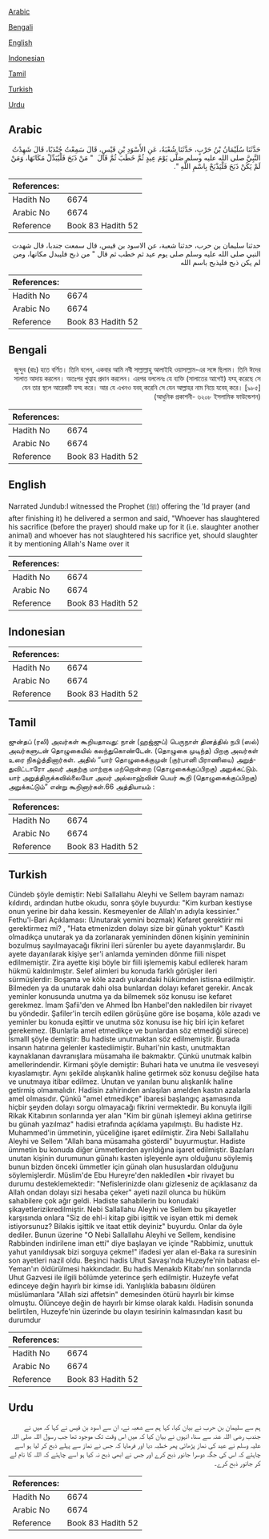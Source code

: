 [Arabic](#arabic)

[Bengali](#bengali)

[English](#english)

[Indonesian](#indonesian)

[Tamil](#tamil)

[Turkish](#turkish)

[Urdu](#urdu)

## Arabic


<div dir="rtl" lang="ar" style={{fontSize:'larger',backgroundColor:'#f8f9fa',padding:20}}>
حَدَّثَنَا سُلَيْمَانُ بْنُ حَرْبٍ، حَدَّثَنَا شُعْبَةُ، عَنِ الأَسْوَدِ بْنِ قَيْسٍ، قَالَ سَمِعْتُ جُنْدَبًا، قَالَ شَهِدْتُ النَّبِيَّ صلى الله عليه وسلم صَلَّى يَوْمَ عِيدٍ ثُمَّ خَطَبَ ثُمَّ قَالَ ‏ "‏ مَنْ ذَبَحَ فَلْيُبَدِّلْ مَكَانَهَا، وَمَنْ لَمْ يَكُنْ ذَبَحَ فَلْيَذْبَحْ بِاسْمِ اللَّهِ ‏"‏‏.‏
</div>
<div style={{backgroundColor:'#f8f9fa',padding:20, marginBottom: 10}}><table> <thead> <tr> <th>References:</th> <th></th> </tr> </thead> <tbody><tr><td>Hadith No</td><td>6674</td></tr><tr><td>Arabic No</td><td>6674</td></tr><tr><td>Reference</td><td>Book 83 Hadith 52</td></tr></tbody></table></div>


<div dir="rtl" lang="ar" style={{fontSize:'larger',backgroundColor:'#f8f9fa',padding:20}}>
حدثنا سليمان بن حرب، حدثنا شعبة، عن الاسود بن قيس، قال سمعت جندبا، قال شهدت النبي صلى الله عليه وسلم صلى يوم عيد ثم خطب ثم قال " من ذبح فليبدل مكانها، ومن لم يكن ذبح فليذبح باسم الله
</div>
<div style={{backgroundColor:'#f8f9fa',padding:20, marginBottom: 10}}><table> <thead> <tr> <th>References:</th> <th></th> </tr> </thead> <tbody><tr><td>Hadith No</td><td>6674</td></tr><tr><td>Arabic No</td><td>6674</td></tr><tr><td>Reference</td><td>Book 83 Hadith 52</td></tr></tbody></table></div>

## Bengali


<div dir="rtl" lang="bn" style={{fontSize:'larger',backgroundColor:'#f8f9fa',padding:20}}>
জুন্দুব (রাঃ) হতে বর্ণিত। তিনি বলেন, একবার আমি নবী সাল্লাল্লাহু আলাইহি ওয়াসাল্লাম-এর সঙ্গে ছিলাম। তিনি ঈদের সালাত আদায় করলেন। অতঃপর খুত্বাহ প্রদান করলেন। এরপর বললেনঃ যে ব্যক্তি (সালাতের আগেই) যব্হ্ করেছে সে যেন তার স্থলে আরেকটি যব্হ করে। আর যে এখনও যবহ্ করেনি সে যেন আল্লাহর নাম নিয়ে যবেহ্ করে। [৯৮৫] (আধুনিক প্রকাশনী- ৬২০৮ ইসলামিক ফাউন্ডেশন)
</div>
<div style={{backgroundColor:'#f8f9fa',padding:20, marginBottom: 10}}><table> <thead> <tr> <th>References:</th> <th></th> </tr> </thead> <tbody><tr><td>Hadith No</td><td>6674</td></tr><tr><td>Arabic No</td><td>6674</td></tr><tr><td>Reference</td><td>Book 83 Hadith 52</td></tr></tbody></table></div>

## English


<div dir="ltr" lang="en" style={{fontSize:'larger',backgroundColor:'#f8f9fa',padding:20}}>
Narrated Jundub:I witnessed the Prophet (ﷺ) offering the 'Id prayer (and after finishing it) he delivered a sermon and said, "Whoever has slaughtered his sacrifice (before the prayer) should make up for it (i.e. slaughter another animal) and whoever has not slaughtered his sacrifice yet, should slaughter it by mentioning Allah's Name over it
</div>
<div style={{backgroundColor:'#f8f9fa',padding:20, marginBottom: 10}}><table> <thead> <tr> <th>References:</th> <th></th> </tr> </thead> <tbody><tr><td>Hadith No</td><td>6674</td></tr><tr><td>Arabic No</td><td>6674</td></tr><tr><td>Reference</td><td>Book 83 Hadith 52</td></tr></tbody></table></div>

## Indonesian


<div dir="ltr" lang="id" style={{fontSize:'larger',backgroundColor:'#f8f9fa',padding:20}}>

</div>
<div style={{backgroundColor:'#f8f9fa',padding:20, marginBottom: 10}}><table> <thead> <tr> <th>References:</th> <th></th> </tr> </thead> <tbody><tr><td>Hadith No</td><td>6674</td></tr><tr><td>Arabic No</td><td>6674</td></tr><tr><td>Reference</td><td>Book 83 Hadith 52</td></tr></tbody></table></div>

## Tamil


<div dir="ltr" lang="ta" style={{fontSize:'larger',backgroundColor:'#f8f9fa',padding:20}}>
ஜுன்தப் (ரலி) அவர்கள் கூறியதாவது: நான் (ஹஜ்ஜுப்) பெருநாள் தினத்தில் நபி (ஸல்) அவர்களுடன் தொழுகையில் கலந்துகொண்டேன். (தொழுகை முடிந்த) பிறகு அவர்கள் உரை நிகழ்த்தினார்கள். அதில் “யார் தொழுகைக்குமுன் (குர்பானி பிராணியை) அறுத்துவிட்டாரோ அவர் அதற்கு மாற்றாக மற்றொன்றை (தொழுகைக்குப்பிறகு) அறுக்கட்டும். யார் அறுத்திருக்கவில்லையோ அவர் அல்லாஹ்வின் பெயர் கூறி (தொழுகைக்குப்பிறகு) அறுக்கட்டும்” என்று கூறினார்கள்.66 அத்தியாயம் :
</div>
<div style={{backgroundColor:'#f8f9fa',padding:20, marginBottom: 10}}><table> <thead> <tr> <th>References:</th> <th></th> </tr> </thead> <tbody><tr><td>Hadith No</td><td>6674</td></tr><tr><td>Arabic No</td><td>6674</td></tr><tr><td>Reference</td><td>Book 83 Hadith 52</td></tr></tbody></table></div>

## Turkish


<div dir="ltr" lang="tr" style={{fontSize:'larger',backgroundColor:'#f8f9fa',padding:20}}>
Cündeb şöyle demiştir: Nebi Sallallahu Aleyhi ve Sellem bayram namazı kıldırdı, ardından hutbe okudu, sonra şöyle buyurdu: "Kim kurban kestiyse onun yerine bir daha kessin. Kesmeyenler de Allah'ın adıyla kessinier." Fethu'l-Bari Açıklaması: (Unutarak yemini bozmak) Kefaret gerektirir mi gerektirmez mi? , "Hata etmenizden dolayı size bir günah yoktur" Kasıtlı olmadıkça unutarak ya da zorlanarak yemininden dönen kişinin yemininin bozulmuş sayılmayacağı fikrini ileri sürenler bu ayete dayanmışlardır. Bu ayete dayanılarak kişiye şer'i anlamda yeminden dönme fiili nispet edilmemiştir. Zira ayette kişi böyle bir fiili işlememiş kabul edilerek haram hükmü kaldırılmıştır. Selef alimleri bu konuda farklı görüşler ileri sürmüşlerdir: Boşama ve köle azadı yukarıdaki hükümden istisna edilmiştir. Bilmeden ya da unutarak dahi olsa bunlardan dolayı kefaret gerekir. Ancak yeminler konusunda unutma ya da bilmemek söz konusu ise kefaret gerekmez. İmam Şafii'den ve Ahmed İbn Hanbel'den nakledilen bir rivayet bu yöndedir. Şafiler'in tercih edilen görüşüne göre ise boşama, köle azadı ve yeminler bu konuda eşittir ve unutma söz konusu ise hiç biri için kefaret gerekemez. (Bunlarla amel etmedikçe ve bunlardan söz etmediği sürece) İsmalll şöyle demiştir: Bu hadiste unutmaktan söz edilmemiştir. Burada insanın hatırına gelenler kastediimiştir. Buhari'nin kastı, unutmaktan kaynaklanan davranışlara müsamaha ile bakmaktır. Çünkü unutmak kalbin amellerindendir. Kirmani şöyle demiştir: Buhari hata ve unutma ile vesveseyi kıyaslamıştır. Aynı şekilde alışkanlık haline getirmek söz konusu değilse hata ve unutmaya itibar edilmez. Unutan ve yanılan bunu alışkanlık haline getirmiş olmamalıdır. Hadisin zahirinden anlaşılan amelden kastın azalarla amel olmasıdır. Çünkü "amel etmedikçe" ibaresi başlangıç aşamasında hiçbir şeyden dolayı sorgu olmayacağı fikrini vermektedir. Bu konuyla ilgili Rikak Kitabının sonlarında yer alan "Kim bir günah işlemeyi aklına getirirse bu günah yazılmaz" hadisi etrafında açıklama yapılmıştı. Bu hadiste Hz. Muhammed'in ümmetinin, yüceliğine işaret edilmiştir. Zira Nebi Sallallahu Aleyhi ve Sellem "Allah bana müsamaha gösterdi" buyurmuştur. Hadiste ümmetin bu konuda diğer ümmetlerden ayrıldığına işaret edilmiştir. Bazıları unutan kişinin durumunun günahı kasten işleyenle aynı olduğunu söylemiş bunun bizden önceki ümmetler için günah olan hususlardan olduğunu söylemişlerdir. Müslim'de Ebu Hureyre'den nakledilen •bir rivayet bu durumu desteklemektedir: "Nefislerinizde olanı gizleseniz de açıklasanız da Allah ondan dolayı sizi hesaba çeker" ayeti nazil olunca bu hüküm sahabilere çok ağır geldi. Hadiste sahabilerin bu konudaki şikayetlerizikredilmiştir. Nebi Sallallahu Aleyhi ve Sellem bu şikayetler karşısında onlara "Siz de ehl-i kitap gibi işittik ve isyan ettik mi demek istiyorsunuz? Bilakis işittik ve itaat ettik deyiniz" buyurdu. Onlar da öyle dediler. Bunun üzerine "O Nebi Sallallahu Aleyhi ve Sellem, kendisine Rabbinden indirilene iman etti" diye başlayan ve içinde "Rabbimiz, unuttuk yahut yanıldıysak bizi sorguya çekme!" ifadesi yer alan el-Baka ra suresinin son ayetleri nazil oldu. Beşinci hadis Uhut Savaşı'nda Huzeyfe'nin babası el-Yeman'ın öldürülmesi hakkındadır. Bu hadis Menakıb Kitabı'nın sonlarında Uhut Gazvesi ile ilgili bölümde yeterince şerh edilmiştir. Huzeyfe vefat edinceye değin hayırlı bir kimse idi. Yanlışlıkla babasını öldüren müslümanlara "Allah sizi affetsin" demesinden ötürü hayırlı bir kimse olmuştu. Ölünceye değin de hayırlı bir kimse olarak kaldı. Hadisin sonunda belirtilen, Huzeyfe'nin üzerinde bu olayın tesirinin kalmasından kasıt bu durumdur
</div>
<div style={{backgroundColor:'#f8f9fa',padding:20, marginBottom: 10}}><table> <thead> <tr> <th>References:</th> <th></th> </tr> </thead> <tbody><tr><td>Hadith No</td><td>6674</td></tr><tr><td>Arabic No</td><td>6674</td></tr><tr><td>Reference</td><td>Book 83 Hadith 52</td></tr></tbody></table></div>

## Urdu


<div dir="rtl" lang="ur" style={{fontSize:'larger',backgroundColor:'#f8f9fa',padding:20}}>
ہم سے سلیمان بن حرب نے بیان کیا، کہا ہم سے شعبہ نے، ان سے اسود بن قیس نے کہا کہ میں نے جندب رضی اللہ عنہ سے سنا، انہوں نے بیان کیا کہ میں اس وقت تک موجود تھا جب رسول اللہ صلی اللہ علیہ وسلم نے عید کی نماز پڑھائی پھر خطبہ دیا اور فرمایا کہ جس نے نماز سے پہلے ذبح کر لیا ہو اسے چاہئے کہ اس کی جگہ دوسرا جانور ذبح کرے اور جس نے ابھی ذبح نہ کیا ہو اسے چاہئے کہ اللہ کا نام لے کر جانور ذبح کرے۔
</div>
<div style={{backgroundColor:'#f8f9fa',padding:20, marginBottom: 10}}><table> <thead> <tr> <th>References:</th> <th></th> </tr> </thead> <tbody><tr><td>Hadith No</td><td>6674</td></tr><tr><td>Arabic No</td><td>6674</td></tr><tr><td>Reference</td><td>Book 83 Hadith 52</td></tr></tbody></table></div>